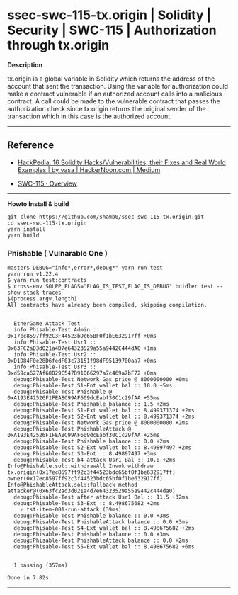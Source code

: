 # ssec-swc-115-tx.origin | Solidity | Security | SWC-115 | Authorization through tx.origin

**Description**

tx.origin is a global variable in Solidity which returns the address of the account that sent the transaction. Using the variable for authorization could make a contract vulnerable if an authorized account calls into a malicious contract. A call could be made to the vulnerable contract that passes the authorization check since tx.origin returns the original sender of the transaction which in this case is the authorized account.

---

## Reference

* [HackPedia: 16 Solidity Hacks/Vulnerabilities, their Fixes and Real World Examples | by vasa | HackerNoon.com | Medium](https://medium.com/hackernoon/hackpedia-16-solidity-hacks-vulnerabilities-their-fixes-and-real-world-examples-f3210eba5148)

* [SWC-115 · Overview](https://swcregistry.io/docs/SWC-115#:~:text=Description-,tx.,calls%20into%20a%20malicious%20contract.)

---

**Howto Install & build**

```shell
git clone https://github.com/shamb0/ssec-swc-115-tx.origin.git
cd ssec-swc-115-tx.origin
yarn install
yarn build
```

### Phishable ( Vulnarable One )

```shell
master$ DEBUG="info*,error*,debug*" yarn run test
yarn run v1.22.4
$ yarn run test:contracts
$ cross-env SOLPP_FLAGS="FLAG_IS_TEST,FLAG_IS_DEBUG" buidler test --show-stack-traces
$(process.argv.length)
All contracts have already been compiled, skipping compilation.


  EtherGame Attack Test
  info:Phisable-Test Admin :: 0x17ec8597ff92C3F44523bDc65BF0f1bE632917ff +0ms
  info:Phisable-Test Usr1 :: 0x63FC2aD3d021a4D7e64323529a55a9442C444dA0 +1ms
  info:Phisable-Test Usr2 :: 0xD1D84F0e28D6fedF03c73151f98dF95139700aa7 +0ms
  info:Phisable-Test Usr3 :: 0xd59ca627Af68D29C547B91066297a7c469a7bF72 +0ms
  debug:Phisable-Test Network Gas price @ 8000000000 +0ms
  debug:Phisable-Test S1-Ent wallet bal :: 10.0 +5ms
  debug:Phisable-Test Phishable @ 0xA193E42526F1FEA8C99AF609dcEabf30C1c29fAA +55ms
  debug:Phisable-Test Phishable balance :: 1.5 +2ms
  debug:Phisable-Test S1-Ext wallet bal :: 8.499371374 +2ms
  debug:Phisable-Test S2-Ent wallet bal :: 8.499371374 +2ms
  debug:Phisable-Test Network Gas price @ 8000000000 +2ms
  debug:Phisable-Test PhishableAttack @ 0xA193E42526F1FEA8C99AF609dcEabf30C1c29fAA +25ms
  debug:Phisable-Test Phishable balance :: 0.0 +2ms
  debug:Phisable-Test S2-Ext wallet bal :: 8.49897497 +2ms
  debug:Phisable-Test S3-Ent :: 8.49897497 +3ms
  debug:Phisable-Test b4 attack Usr1 Bal :: 10.0 +2ms
Info@Phishable.sol::withdrawAll Invok withdraw tx.origin(0x17ec8597ff92c3f44523bdc65bf0f1be632917ff) owner(0x17ec8597ff92c3f44523bdc65bf0f1be632917ff)
Info@PhishableAttack.sol::fallback method attacker@(0x63fc2ad3d021a4d7e64323529a55a9442c444da0)
  debug:Phisable-Test after attack Usr1 Bal :: 11.5 +32ms
  debug:Phisable-Test S3-Ext :: 8.498675682 +2ms
    ✓ tst-item-001-run-attack (39ms)
  debug:Phisable-Test Phishable balance :: 0.0 +3ms
  debug:Phisable-Test PhishableAttack balance :: 0.0 +3ms
  debug:Phisable-Test S4-Ext wallet bal :: 8.498675682 +2ms
  debug:Phisable-Test Phishable balance :: 0.0 +3ms
  debug:Phisable-Test PhishableAttack balance :: 0.0 +2ms
  debug:Phisable-Test S5-Ext wallet bal :: 8.498675682 +6ms


  1 passing (357ms)

Done in 7.82s.
```

---
